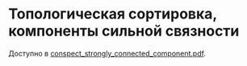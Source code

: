 # Топологическая сортировка, компоненты сильной связности

Доступно в [conspect_strongly_connected_component.pdf](conspect_strongly_connected_component.pdf).
